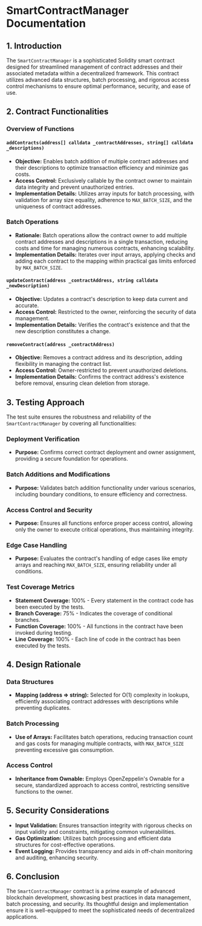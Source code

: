 # SmartContractManager Documentation

## 1. Introduction

The `SmartContractManager` is a sophisticated Solidity smart contract designed for streamlined management of contract addresses and their associated metadata within a decentralized framework. This contract utilizes advanced data structures, batch processing, and rigorous access control mechanisms to ensure optimal performance, security, and ease of use.

## 2. Contract Functionalities

### Overview of Functions

#### `addContracts(address[] calldata _contractAddresses, string[] calldata _descriptions)`

- **Objective:** Enables batch addition of multiple contract addresses and their descriptions to optimize transaction efficiency and minimize gas costs.
- **Access Control:** Exclusively callable by the contract owner to maintain data integrity and prevent unauthorized entries.
- **Implementation Details:** Utilizes array inputs for batch processing, with validation for array size equality, adherence to `MAX_BATCH_SIZE`, and the uniqueness of contract addresses.

### Batch Operations

- **Rationale:** Batch operations allow the contract owner to add multiple contract addresses and descriptions in a single transaction, reducing costs and time for managing numerous contracts, enhancing scalability.
- **Implementation Details:** Iterates over input arrays, applying checks and adding each contract to the mapping within practical gas limits enforced by `MAX_BATCH_SIZE`.

#### `updateContract(address _contractAddress, string calldata _newDescription)`

- **Objective:** Updates a contract's description to keep data current and accurate.
- **Access Control:** Restricted to the owner, reinforcing the security of data management.
- **Implementation Details:** Verifies the contract's existence and that the new description constitutes a change.

#### `removeContract(address _contractAddress)`

- **Objective:** Removes a contract address and its description, adding flexibility in managing the contract list.
- **Access Control:** Owner-restricted to prevent unauthorized deletions.
- **Implementation Details:** Confirms the contract address's existence before removal, ensuring clean deletion from storage.

## 3. Testing Approach

The test suite ensures the robustness and reliability of the `SmartContractManager` by covering all functionalities:

### Deployment Verification

- **Purpose:** Confirms correct contract deployment and owner assignment, providing a secure foundation for operations.

### Batch Additions and Modifications

- **Purpose:** Validates batch addition functionality under various scenarios, including boundary conditions, to ensure efficiency and correctness.

### Access Control and Security

- **Purpose:** Ensures all functions enforce proper access control, allowing only the owner to execute critical operations, thus maintaining integrity.

### Edge Case Handling

- **Purpose:** Evaluates the contract's handling of edge cases like empty arrays and reaching `MAX_BATCH_SIZE`, ensuring reliability under all conditions.

### Test Coverage Metrics

- **Statement Coverage:** 100% - Every statement in the contract code has been executed by the tests.
- **Branch Coverage:** 75% - Indicates the coverage of conditional branches.
- **Function Coverage:** 100% - All functions in the contract have been invoked during testing.
- **Line Coverage:** 100% - Each line of code in the contract has been executed by the tests.

## 4. Design Rationale

### Data Structures

- **Mapping (address => string):** Selected for O(1) complexity in lookups, efficiently associating contract addresses with descriptions while preventing duplicates.

### Batch Processing

- **Use of Arrays:** Facilitates batch operations, reducing transaction count and gas costs for managing multiple contracts, with `MAX_BATCH_SIZE` preventing excessive gas consumption.

### Access Control

- **Inheritance from Ownable:** Employs OpenZeppelin's Ownable for a secure, standardized approach to access control, restricting sensitive functions to the owner.

## 5. Security Considerations

- **Input Validation:** Ensures transaction integrity with rigorous checks on input validity and constraints, mitigating common vulnerabilities.
- **Gas Optimization:** Utilizes batch processing and efficient data structures for cost-effective operations.
- **Event Logging:** Provides transparency and aids in off-chain monitoring and auditing, enhancing security.

## 6. Conclusion

The `SmartContractManager` contract is a prime example of advanced blockchain development, showcasing best practices in data management, batch processing, and security. Its thoughtful design and implementation ensure it is well-equipped to meet the sophisticated needs of decentralized applications.
